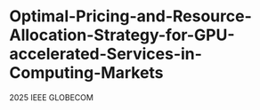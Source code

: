 # Optimal-Pricing-and-Resource-Allocation-Strategy-for-GPU-accelerated-Services-in-Computing-Markets
2025 IEEE GLOBECOM
